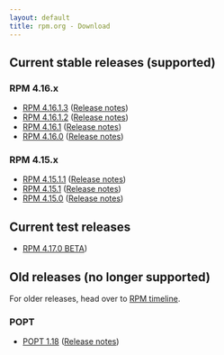 ```yaml
---
layout: default
title: rpm.org - Download
---
```


## Current stable releases (supported)

### RPM 4.16.x
* [RPM 4.16.1.3](https://ftp.osuosl.org/pub/rpm/releases/rpm-4.16.x/rpm-4.16.1.3.tar.bz2) ([Release notes](wiki/Releases/4.16.1.3.html))
* [RPM 4.16.1.2](https://ftp.osuosl.org/pub/rpm/releases/rpm-4.16.x/rpm-4.16.1.2.tar.bz2) ([Release notes](wiki/Releases/4.16.1.2.html))
* [RPM 4.16.1](https://ftp.osuosl.org/pub/rpm/releases/rpm-4.16.x/rpm-4.16.1.tar.bz2) ([Release notes](wiki/Releases/4.16.1.html))
* [RPM 4.16.0](https://ftp.osuosl.org/pub/rpm/releases/rpm-4.16.x/rpm-4.16.0.tar.bz2) ([Release notes](wiki/Releases/4.16.0.html))

### RPM 4.15.x
* [RPM 4.15.1.1](https://ftp.osuosl.org/pub/rpm/releases/rpm-4.15.x/rpm-4.15.1.1.tar.bz2) ([Release notes](wiki/Releases/4.15.1.1.html))
* [RPM 4.15.1](https://ftp.osuosl.org/pub/rpm/releases/rpm-4.15.x/rpm-4.15.1.tar.bz2) ([Release notes](wiki/Releases/4.15.1.html))
* [RPM 4.15.0](https://ftp.osuosl.org/pub/rpm/releases/rpm-4.15.x/rpm-4.15.0.tar.bz2) ([Release notes](wiki/Releases/4.15.0.html))

## Current test releases

* [RPM 4.17.0 BETA](wiki/Releases/4.17.0.html))

## Old releases (no longer supported)

For older releases, head over to [RPM timeline](timeline.html).

### POPT

* [POPT 1.18](https://ftp.osuosl.org/pub/rpm/popt/releases/popt-1.x/popt-1.18.tar.gz) ([Release notes](https://github.com/rpm-software-management/popt/releases/tag/popt-1.18-release))
